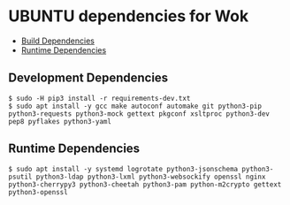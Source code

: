 UBUNTU dependencies for Wok
================================

* [Build Dependencies](#development-dependencies)
* [Runtime Dependencies](#runtime-dependencies)

Development Dependencies
--------------------

    $ sudo -H pip3 install -r requirements-dev.txt
    $ sudo apt install -y gcc make autoconf automake git python3-pip python3-requests python3-mock gettext pkgconf xsltproc python3-dev pep8 pyflakes python3-yaml

Runtime Dependencies
--------------------

    $ sudo apt install -y systemd logrotate python3-jsonschema python3-psutil python3-ldap python3-lxml python3-websockify openssl nginx python3-cherrypy3 python3-cheetah python3-pam python-m2crypto gettext python3-openssl
